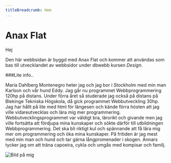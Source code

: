 ```yaml
---
titleBreadcrumb: Hem
...
```

Anax Flat
===============================

Hej

Den här webbsidan är byggd med Anax Flat och kommer att användas som bas till utvecklandet av webbsidor under dbwebb kursen *Design*.



###Lite info..

Maria Dahlberg Montenegro heter jag och jag bor i Stockholm med min man Karlson och vår hund Eddy. Jag går nu programmet Webbprogrammering 120hp på distans. Under förra året så studerade jag också på distans på Blekinge Tekniska Högskola, då gick programmet Webbutveckling 30hp. Jag har hållt på lite med html för längesen och kände förra hösten att jag ville vidareutvecklas och lära mig mer programmering. Webbutvecklingsprogrammet var väldigt bra, lärorikt och givande men jag ville fortsätta att fördjupa mina kunskaper och sökte därför till utbildningen Webbprogrammering. Det ska bli riktigt kul och spännande att få lära mig mer om programmering och öka mina kunskaper. På fritiden är jag mest med min man och hund och tar gärna långpromenader i skogen. Annars tycker jag om att träna capoeira, cykla och umgås med kompisar och familj. 

![Bild på mig](img/me-color.jpg)